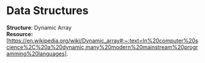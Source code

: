 # Data Structures


**Structure**: Dynamic Array <br>
**Resource:** [https://en.wikipedia.org/wiki/Dynamic_array#:~:text=In%20computer%20science%2C%20a%20dynamic,many%20modern%20mainstream%20programming%20languages].
